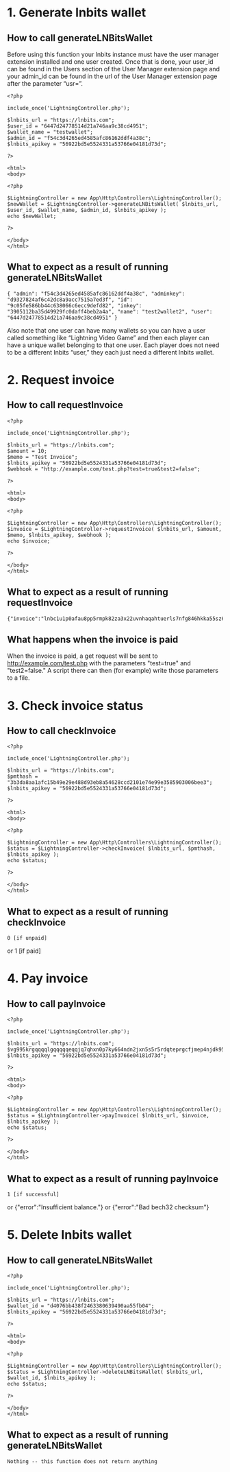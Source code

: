 # 1. Generate lnbits wallet

## How to call generateLNBitsWallet

Before using this function your lnbits instance must have the user manager extension installed and one user created. Once that is done, your user_id can be found in the Users section of the User Manager extension page and your admin_id can be found in the url of the User Manager extension page after the parameter “usr=”.

	<?php

	include_once('LightningController.php');

	$lnbits_url = "https://lnbits.com";
	$user_id = "6447d24778514d21a746aa9c38cd4951";
	$wallet_name = "testwallet";
	$admin_id = "f54c3d4265ed4585afc86162ddf4a38c";
	$lnbits_apikey = "56922bd5e5524331a53766e04181d73d";

	?>

	<html>
	<body>

	<?php

	$LightningController = new App\Http\Controllers\LightningController();
	$newWallet = $LightningController->generateLNBitsWallet( $lnbits_url, $user_id, $wallet_name, $admin_id, $lnbits_apikey );
	echo $newWallet;

	?>

	</body>
	</html>

## What to expect as a result of running generateLNBitsWallet

	{ "admin": "f54c3d4265ed4585afc86162ddf4a38c", "adminkey": "d9327824af6c42dc8a9acc7515a7ed3f", "id": "9c05fe586bb44c638066c6ecc9defd82", "inkey": "3905112ba35d49929fc0daff4beb2a4a", "name": "test2wallet2", "user": "6447d24778514d21a746aa9c38cd4951" }

Also note that one user can have many wallets so you can have a user called something like “Lightning Video Game” and then each player can have a unique wallet belonging to that one user. Each player does not need to be a different lnbits “user,” they each just need a different lnbits wallet.

# 2. Request invoice

## How to call requestInvoice

	<?php

    include_once('LightningController.php');

    $lnbits_url = "https://lnbits.com";
    $amount = 10;
    $memo = "Test Invoice";
    $lnbits_apikey = "56922bd5e5524331a53766e04181d73d";
    $webhook = "http://example.com/test.php?test=true&test2=false";

    ?>

    <html>
    <body>

    <?php

    $LightningController = new App\Http\Controllers\LightningController();
    $invoice = $LightningController->requestInvoice( $lnbits_url, $amount, $memo, $lnbits_apikey, $webhook );
    echo $invoice;

    ?>

    </body>
    </html>

## What to expect as a result of running requestInvoice

	{"invoice":"lnbc1u1p0afau8pp5rmpk82za3x22uvnhaqahtuerls7nfg846hkka55sz6qg9s0rfs3sdq523jhxapqf9h8vmmfvdjscqzpgxqyz5vqsp56he3s5j8nx5ysc89cppuguzxsyd3jngsf6yx0yf3c0g4d7ecwr6q9qy9qsqfvscrhk28hskapg2xqy2r5udmyh5jk8knpk3n0yu9jar6mu4swtzgxwusrwr62qnpcv48lctsvm84hfz53gj2au3nxqw9hy34zvknzgqkvlxrs","pmthash":"1ec363a85d8994ae3277e83b75f323fc3d34a0f5d5ed6ed290168082c1e34c23"}
    
## What happens when the invoice is paid

When the invoice is paid, a get request will be sent to http://example.com/test.php with the parameters "test=true" and "test2=false." A script there can then (for example) write those parameters to a file.

# 3. Check invoice status

## How to call checkInvoice

	<?php

	include_once('LightningController.php');

	$lnbits_url = "https://lnbits.com";
	$pmthash = "3b3da8aa1afc15b49e29e488d93eb8a54628ccd2101e74e99e3585903006bee3";
	$lnbits_apikey = "56922bd5e5524331a53766e04181d73d";

	?>

	<html>
	<body>

	<?php

	$LightningController = new App\Http\Controllers\LightningController();
	$status = $LightningController->checkInvoice( $lnbits_url, $pmthash, $lnbits_apikey );
	echo $status;

	?>

	</body>
	</html>

## What to expect as a result of running checkInvoice

	0 [if unpaid]
or
	1 [if paid]

# 4. Pay invoice

## How to call payInvoice

	<?php

	include_once('LightningController.php');

	$lnbits_url = "https://lnbits.com";
	$vg995krgqqqqlgqqqqqeqqjq7qhxn0p7ky664ndn2jxn5s5r5rdqteprgcfjmep4njdk95rm79wztz9ulvmmwp3sp55gcadj8nev8zdrx2h0d4zx4vpvd4rl2q49q5gp84dql4";
	$lnbits_apikey = "56922bd5e5524331a53766e04181d73d";

	?>

	<html>
	<body>

	<?php

	$LightningController = new App\Http\Controllers\LightningController();
	$status = $LightningController->payInvoice( $lnbits_url, $invoice, $lnbits_apikey );
	echo $status;

	?>

	</body>
	</html>

## What to expect as a result of running payInvoice

	1 [if successful]
or
	{"error":"Insufficient balance."}
or
	{"error":"Bad bech32 checksum"}

# 5. Delete lnbits wallet

## How to call generateLNBitsWallet

	<?php

	include_once('LightningController.php');

	$lnbits_url = "https://lnbits.com";
	$wallet_id = "d4076bb438f2463380639490aa55fb04";
	$lnbits_apikey = "56922bd5e5524331a53766e04181d73d";

	?>

	<html>
	<body>

	<?php

	$LightningController = new App\Http\Controllers\LightningController();
	$status = $LightningController->deleteLNBitsWallet( $lnbits_url, $wallet_id, $lnbits_apikey );
	echo $status;

	?>

	</body>
	</html>

## What to expect as a result of running generateLNBitsWallet

	Nothing -- this function does not return anything
